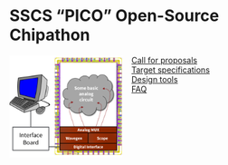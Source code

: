 # SSCS “PICO” Open-Source Chipathon

<img align="left" width="200" src="overview.png" width="250"/>



&nbsp;&nbsp;&nbsp;&nbsp;[Call for proposals](CALL.md)  
&nbsp;&nbsp;&nbsp;&nbsp;[Target specifications](SPECS.md)  
&nbsp;&nbsp;&nbsp;&nbsp;[Design tools](TOOLS.md)  
&nbsp;&nbsp;&nbsp;&nbsp;[FAQ](FAQ.md)  